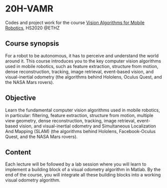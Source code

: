 # 20H-VAMR
Codes and project work for the course [Vision Algorithms for Mobile Robotics](http://www.vvz.ethz.ch/Vorlesungsverzeichnis/lerneinheit.view?lerneinheitId=139977&semkez=2020W&ansicht=KATALOGDATEN&lang=en), HS2020 @ETHZ

## Course synopsis

For a robot to be autonomous, it has to perceive and understand the world around it. This course introduces you to the key computer vision algorithms used in mobile robotics, such as feature extraction, structure from motion, dense reconstruction, tracking, image retrieval, event-based vision, and visual-inertial odometry (the algorithms behind Hololens, Oculus Quest, and the NASA Mars rovers).

## Objective

Learn the fundamental computer vision algorithms used in mobile robotics, in particular: filtering, feature extraction, structure from motion, multiple view geometry, dense reconstruction, tracking, image retrieval, event-based vision, and visual-inertial odometry and Simultaneous Localization And Mapping (SLAM) (the algorithms behind Hololens, Facebook-Oculus Quest, and the NASA Mars rovers).

## Content
Each lecture will be followed by a lab session where you will learn to implement a building block of a visual odometry algorithm in Matlab. By the end of the course, you will integrate all these building blocks into a working visual odometry algorithm.
